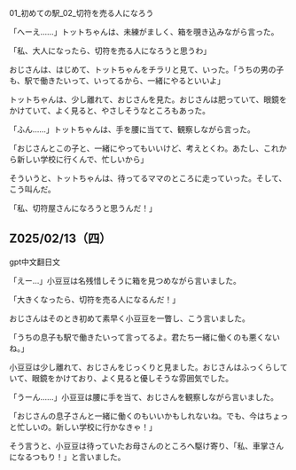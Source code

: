 01_初めての駅_02_切符を売る人になろう

「へーえ……」トットちゃんは、未練がましく、箱を覗き込みながら言った。

「私、大人になったら、切符を売る人になろうと思うわ」

おじさんは、はじめて、トットちゃんをチラリと見て、いった。「うちの男の子も、駅で働きたいって、いってるから、一緒にやるといいよ」

トットちゃんは、少し離れて、おじさんを見た。おじさんは肥っていて、眼鏡をかけていて、よく見ると、やさしそうなところもあった。

「ふん……」トットちゃんは、手を腰に当てて、観察しながら言った。

「おじさんとこの子と、一緒にやってもいいけど、考えとくわ。あたし、これから新しい学校に行くんで、忙しいから」

そういうと、トットちゃんは、待ってるママのところに走っていった。そして、こう叫んだ。

「私、切符屋さんになろうと思うんだ！」


## Z025/02/13（四）

gpt中文翻日文

「えー…」小豆豆は名残惜しそうに箱を見つめながら言いました。  

「大きくなったら、切符を売る人になるんだ！」  

おじさんはそのとき初めて素早く小豆豆を一瞥し、こう言いました。  

「うちの息子も駅で働きたいって言ってるよ。君たち一緒に働くのも悪くないね。」  

小豆豆は少し離れて、おじさんをじっくりと見ました。おじさんはふっくらしていて、眼鏡をかけており、よく見ると優しそうな雰囲気でした。  

「うーん……」小豆豆は腰に手を当て、おじさんを観察しながら言いました。  

「おじさんの息子さんと一緒に働くのもいいかもしれないね。でも、今はちょっと忙しいの。新しい学校に行かなきゃ！」  

そう言うと、小豆豆は待っていたお母さんのところへ駆け寄り、「私、車掌さんになるつもり！」と言いました。
